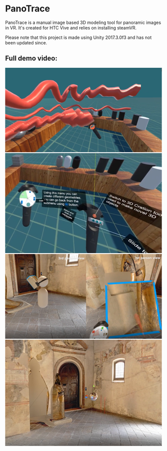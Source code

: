 # PanoTrace
PanoTrace is a manual image based 3D modeling tool for panoramic images in VR.
It's created for HTC Vive and relies on installing steamVR.

Please note that this project is made using Unity 2017.3.0f3 and has not been updated since.

## Full demo video:

[![Image of PanoTrace](https://github.com/ehsuun/PanoTrace/raw/master/panotrace.PNG)](https://player.vimeo.com/video/291335470?autoplay=1)
[![Image of PanoTrace](https://github.com/ehsuun/PanoTrace/raw/master/panotrace2.PNG)](https://player.vimeo.com/video/291335470?autoplay=1)
[![Image of PanoTrace](https://github.com/ehsuun/PanoTrace/raw/master/panotrace3.PNG)](https://player.vimeo.com/video/291335470?autoplay=1)
[![Image of PanoTrace](https://github.com/ehsuun/PanoTrace/raw/master/panotrace4.PNG)](https://player.vimeo.com/video/291335470?autoplay=1)

